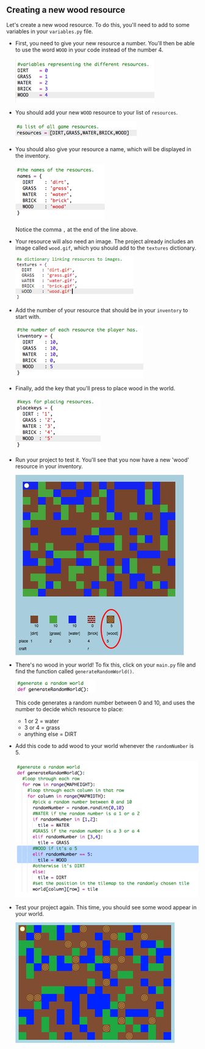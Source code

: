 ## Creating a new wood resource

Let's create a new wood resource. To do this, you'll need to add to some variables in your `variables.py` file.

+ First, you need to give your new resource a number. You'll then be able to use the word `WOOD` in your code instead of the number 4.
    
    ![captura de pantalla](images/craft-wood-const.png)

+ You should add your new `WOOD` resource to your list of `resources`.
    
    ![captura de pantalla](images/craft-wood-resources.png)

+ You should also give your resource a name, which will be displayed in the inventory.
    
    ![captura de pantalla](images/craft-wood-name.png)
    
    Notice the comma `,` at the end of the line above.

+ Your resource will also need an image. The project already includes an image called `wood.gif`, which you should add to the `textures` dictionary.
    
    ![captura de pantalla](images/craft-wood-texture.png)

+ Add the number of your resource that should be in your `inventory` to start with.
    
    ![captura de pantalla](images/craft-wood-inventory.png)

+ Finally, add the key that you'll press to place wood in the world.
    
    ![captura de pantalla](images/craft-wood-placekey.png)

+ Run your project to test it. You'll see that you now have a new 'wood' resource in your inventory.
    
    ![captura de pantalla](images/craft-wood-test.png)

+ There's no wood in your world! To fix this, click on your `main.py` file and find the function called `generateRandomWorld()`.
    
    ![captura de pantalla](images/craft-wood-random1.png)
    
    This code generates a random number between 0 and 10, and uses the number to decide which resource to place:
    
    + 1 or 2 = water
    + 3 or 4 = grass
    + anything else = DIRT

+ Add this code to add wood to your world whenever the `randomNumber` is 5.
    
    ![captura de pantalla](images/craft-wood-random2.png)

+ Test your project again. This time, you should see some wood appear in your world.
    
    ![captura de pantalla](images/craft-wood-test2.png)